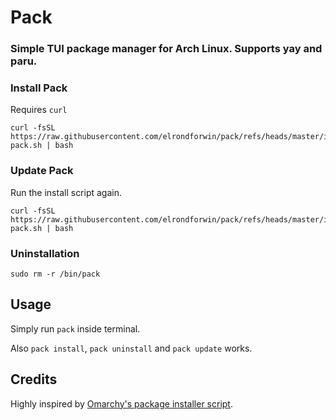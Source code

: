 # Pack
### Simple TUI package manager for Arch Linux. Supports yay and paru.

### Install Pack
Requires ``curl``
```
curl -fsSL https://raw.githubusercontent.com/elrondforwin/pack/refs/heads/master/install-pack.sh | bash
```

### Update Pack
Run the install script again.
```
curl -fsSL https://raw.githubusercontent.com/elrondforwin/pack/refs/heads/master/install-pack.sh | bash
```
### Uninstallation
```
sudo rm -r /bin/pack
```

## Usage
Simply run ``pack`` inside terminal.

Also ``pack install``, ``pack uninstall`` and ``pack update`` works.

## Credits
Highly inspired by [Omarchy's package installer script](https://github.com/basecamp/omarchy/blob/master/bin/omarchy-pkg-install).
